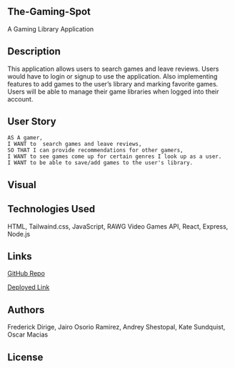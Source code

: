 ## The-Gaming-Spot

A Gaming Library Application 


## Description

This application allows users to search games and leave reviews. Users would have to login or signup to use the application. Also implementing features to add games to the user’s library and marking favorite games. Users will be able to manage their game libraries when logged into their account.


## User Story 
```
AS A gamer,
I WANT to  search games and leave reviews,
SO THAT I can provide recommendations for other gamers,
I WANT to see games come up for certain genres I look up as a user.
I WANT to be able to save/add games to the user's library.
```

## Visual

<!-- insert when project is completed -->


## Technologies Used

HTML, Tailwaind.css, JavaScript, RAWG Video Games API, React, Express, Node.js


## Links

[GitHub Repo](https://github.com/fdirige/The-Gaming-Spot)

[Deployed Link]()


## Authors

Frederick Dirige, Jairo Osorio Ramirez, Andrey Shestopal, Kate Sundquist, Oscar Macias


## License

<!-- insert when project is completed -->